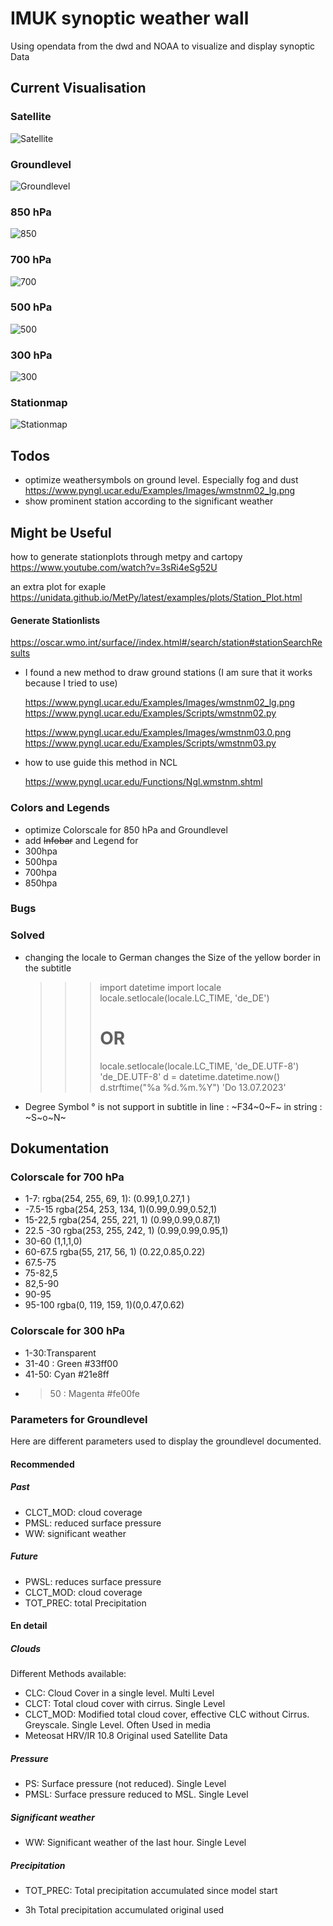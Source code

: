 # IMUK synoptic weather wall

Using opendata from the dwd and NOAA to visualize and display synoptic Data

## Current Visualisation

### Satellite
![Satellite](ressources/documentation/pics/SAT_TEST.png)

### Groundlevel
![Groundlevel](ressources/documentation/pics/boden_000.jpg )

### 850 hPa
![850](ressources/documentation/pics/850_000.jpg )

### 700 hPa
![700](ressources/documentation/pics/700_000.jpg )

### 500 hPa
![500](ressources/documentation/pics/500_000.jpg )

### 300 hPa
![300](ressources/documentation/pics/300_000.jpg )

### Stationmap
![Stationmap](ressources/documentation/pics/wmstnm03.png)

## Todos


- optimize weathersymbols on ground level. Especially fog and dust
      https://www.pyngl.ucar.edu/Examples/Images/wmstnm02_lg.png
- show prominent station according to the significant weather


## Might be Useful


how to generate stationplots through metpy and cartopy
https://www.youtube.com/watch?v=3sRi4eSg52U

an extra plot for exaple
https://unidata.github.io/MetPy/latest/examples/plots/Station_Plot.html


#### Generate Stationlists
  https://oscar.wmo.int/surface//index.html#/search/station#stationSearchResults


- I found a new method to draw ground stations (I am sure that it works because I tried to use)

    https://www.pyngl.ucar.edu/Examples/Images/wmstnm02_lg.png
    https://www.pyngl.ucar.edu/Examples/Scripts/wmstnm02.py

    https://www.pyngl.ucar.edu/Examples/Images/wmstnm03.0.png
    https://www.pyngl.ucar.edu/Examples/Scripts/wmstnm03.py

- how to use guide this method in NCL

    https://www.pyngl.ucar.edu/Functions/Ngl.wmstnm.shtml

### Colors and Legends
- optimize Colorscale for 850 hPa and Groundlevel
- add ~~Infobar~~ and Legend for
-   300hpa
-   500hpa
-   700hpa
-   850hpa

### Bugs
### Solved
- changing the locale to German changes the Size of the yellow border in the subtitle
  >>> import datetime
  >>> import locale
  >>> locale.setlocale(locale.LC_TIME, 'de_DE')
  >>> # OR
  >>> locale.setlocale(locale.LC_TIME, 'de_DE.UTF-8')
  'de_DE.UTF-8'
  >>> d = datetime.datetime.now()
  >>> d.strftime("%a %d.%m.%Y")
  'Do 13.07.2023'
  
-  Degree Symbol ° is not support in subtitle
  in line   : ~F34~0~F~
  in string : ~S~o~N~




## Dokumentation
### Colorscale for 700 hPa
- 1-7: rgba(254, 255, 69, 1): (0.99,1,0.27,1 )
- -7.5-15 rgba(254, 253, 134, 1)(0.99,0.99,0.52,1)
- 15-22,5 rgba(254, 255, 221, 1) (0.99,0.99,0.87,1)
- 22.5 -30 rgba(253, 255, 242, 1) (0.99,0.99,0.95,1)
- 30-60 (1,1,1,0)
- 60-67.5 rgba(55, 217, 56, 1) (0.22,0.85,0.22)
- 67.5-75
- 75-82,5 
- 82,5-90
- 90-95
- 95-100 rgba(0, 119, 159, 1)(0,0.47,0.62)
### Colorscale for 300 hPa

- 1-30:Transparent 
- 31-40 : Green #33ff00
- 41-50:  Cyan #21e8ff
- >50 : Magenta #fe00fe

### Parameters for Groundlevel
Here are different parameters used to display the groundlevel documented.

#### Recommended 
##### Past
- CLCT_MOD:  cloud coverage
- PMSL: reduced surface pressure
- WW:  significant weather

##### Future
- PWSL: reduces surface pressure
- CLCT_MOD: cloud coverage
- TOT_PREC: total Precipitation

#### En detail
##### Clouds
Different Methods available:

- CLC: Cloud Cover in a single level. Multi Level
- CLCT: Total cloud cover with cirrus. Single Level
- CLCT_MOD: Modified total cloud cover, effective CLC without Cirrus. Greyscale. Single Level. Often Used in media
- Meteosat HRV/IR 10.8 Original used Satellite Data

##### Pressure
- PS: Surface pressure (not reduced). Single Level
- PMSL: Surface pressure reduced to MSL. Single Level

##### Significant weather

- WW: Significant weather of the last hour. Single Level

##### Precipitation

- TOT_PREC: Total precipitation accumulated since model start

- 3h Total precipitation accumulated original used 
